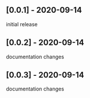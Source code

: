 ## [0.0.1] - 2020-09-14

initial release

## [0.0.2] - 2020-09-14

documentation changes

## [0.0.3] - 2020-09-14

documentation changes
